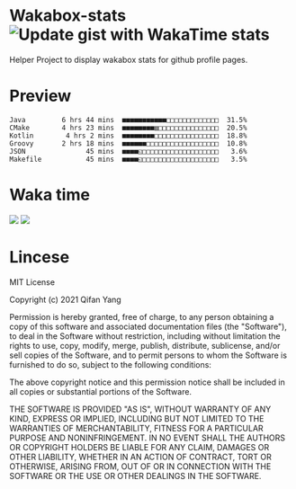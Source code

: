  # Wakabox-stats ![Update gist with WakaTime stats](https://github.com/underwindfall/wakabox-stats/workflows/Update%20gist%20with%20WakaTime%20stats/badge.svg)

  Helper Project to display wakabox stats for github profile pages. 
 # Preview 
  
  ```  
 Java         6 hrs 44 mins  ■■■■■■■■■■■□□□□□□□□□□□□□  31.5%
CMake        4 hrs 23 mins  ■■■■■■■■▥□□□□□□□□□□□□□□□  20.5%
Kotlin        4 hrs 2 mins  ■■■■■■■■□□□□□□□□□□□□□□□□  18.8%
Groovy       2 hrs 18 mins  ■■■■■■□□□□□□□□□□□□□□□□□□  10.8%
JSON               45 mins  ■■■■◱□□□□□□□□□□□□□□□□□□□   3.6%
Makefile           45 mins  ■■■■◱□□□□□□□□□□□□□□□□□□□   3.5% 
 ``` 
  
 
 
  
  # Waka time 

  ![](https://wakatime.com/share/@underwindfall/04fb31b6-0c1f-434d-b3a5-ac5e62f5364c.svg)
  ![](https://wakatime.com/share/@underwindfall/3d98f640-5c0f-4faf-b8df-1c48dec045b2.svg)
  
  # Lincese 

  MIT License

  Copyright (c) 2021 Qifan Yang
  
  Permission is hereby granted, free of charge, to any person obtaining a copy
  of this software and associated documentation files (the "Software"), to deal
  in the Software without restriction, including without limitation the rights
  to use, copy, modify, merge, publish, distribute, sublicense, and/or sell
  copies of the Software, and to permit persons to whom the Software is
  furnished to do so, subject to the following conditions:
  
  The above copyright notice and this permission notice shall be included in all
  copies or substantial portions of the Software.
  
  THE SOFTWARE IS PROVIDED "AS IS", WITHOUT WARRANTY OF ANY KIND, EXPRESS OR
  IMPLIED, INCLUDING BUT NOT LIMITED TO THE WARRANTIES OF MERCHANTABILITY,
  FITNESS FOR A PARTICULAR PURPOSE AND NONINFRINGEMENT. IN NO EVENT SHALL THE
  AUTHORS OR COPYRIGHT HOLDERS BE LIABLE FOR ANY CLAIM, DAMAGES OR OTHER
  LIABILITY, WHETHER IN AN ACTION OF CONTRACT, TORT OR OTHERWISE, ARISING FROM,
  OUT OF OR IN CONNECTION WITH THE SOFTWARE OR THE USE OR OTHER DEALINGS IN THE
  SOFTWARE.
